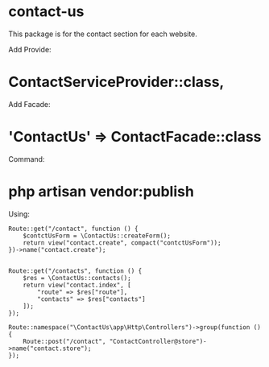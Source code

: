 # contact-us

This package is for the contact section for each website.

Add Provide:
# ContactServiceProvider::class,

Add Facade:
# 'ContactUs' => ContactFacade::class

Command:
# php artisan vendor:publish

Using:
```
Route::get("/contact", function () {
    $contctUsForm = \ContactUs::createForm();
    return view("contact.create", compact("contctUsForm"));
})->name("contact.create");


Route::get("/contacts", function () {
    $res = \ContactUs::contacts();
    return view("contact.index", [
        "route" => $res["route"],
        "contacts" => $res["contacts"]
    ]);
});

Route::namespace("\ContactUs\app\Http\Controllers")->group(function () {
    Route::post("/contact", "ContactController@store")->name("contact.store");
});
```
